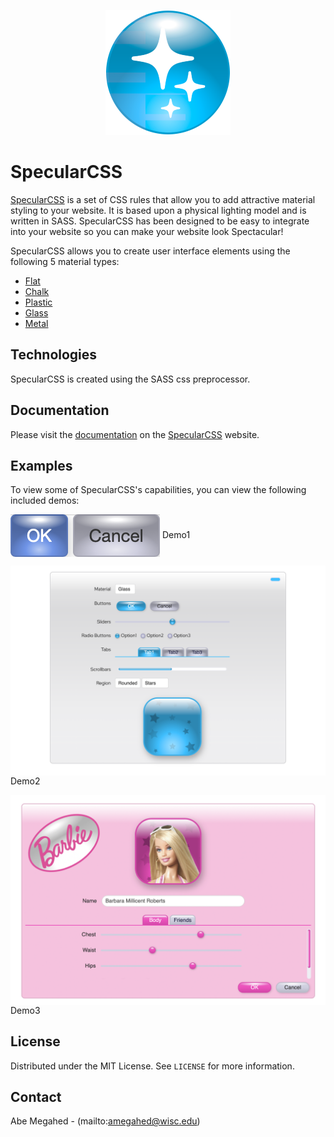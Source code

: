 <p align="center">
  <div align="center">
    <img src="./images/icon.png" alt="Logo" style="width:200px">
  </div>
</p>

# SpecularCSS

[SpecularCSS](https://specularcss.sharedigm.com) is a set of CSS rules that allow you to add attractive material styling to your website. It is based upon a physical lighting model and is written in SASS. SpecularCSS has been designed to be easy to integrate into your website so you can make your website look Spectacular!

SpecularCSS allows you to create user interface elements using the following 5 material types:
 - [Flat](https://specularcss.sharedigm.com/#materials/flat)
 - [Chalk](https://specularcss.sharedigm.com/#materials/chalk)
 - [Plastic](https://specularcss.sharedigm.com/#materials/plastic)
 - [Glass](https://specularcss.sharedigm.com/#materials/glass)
 - [Metal](https://specularcss.sharedigm.com/#materials/metal)

## Technologies

SpecularCSS is created using the SASS css preprocessor.

## Documentation

Please visit the [documentation](https://specularcss.sharedigm.com/#docs) on the [SpecularCSS](https://specularcss.sharedigm.com) website.

## Examples

To view some of SpecularCSS's capabilities, you can view the following included demos:

[<img src="images/demo1.png" align="center">](https://specularcss.sharedigm.com/vendor/specularcss/demos/demo1/index.html)
Demo1

[<img src="images/demo2.png" align="center">](https://specularcss.sharedigm.com/vendor/specularcss/demos/demo2/index.html)
Demo2

[<img src="images/demo3.png" align="center">](https://specularcss.sharedigm.com/vendor/specularcss/demos/demo3/index.html)
Demo3

<!-- LICENSE -->
## License

Distributed under the MIT License. See `LICENSE` for more information.

<!-- CONTACT -->
## Contact

Abe Megahed - (mailto:amegahed@wisc.edu)